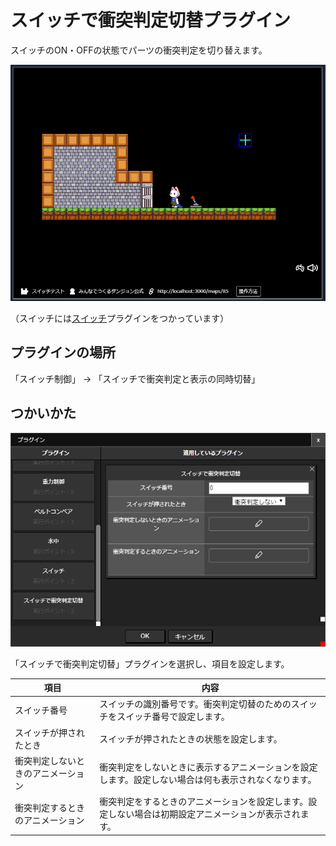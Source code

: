 # スイッチで衝突判定切替プラグイン

スイッチのON・OFFの状態でパーツの衝突判定を切り替えます。

![衝突判定切替](./images/sw.gif)

（スイッチには[スイッチ](./switch)プラグインをつかっています）

## プラグインの場所

「スイッチ制御」 -> 「スイッチで衝突判定と表示の同時切替」

## つかいかた

![スイッチで衝突判定切替プラグインの追加](./images/colision_switch_plugin.png)

「スイッチで衝突判定切替」プラグインを選択し、項目を設定します。

|項目|内容|
| --- | --- |
| スイッチ番号 | スイッチの識別番号です。衝突判定切替のためのスイッチをスイッチ番号で設定します。 |
| スイッチが押されたとき | スイッチが押されたときの状態を設定します。 |
| 衝突判定しないときのアニメーション | 衝突判定をしないときに表示するアニメーションを設定します。設定しない場合は何も表示されなくなります。 |
| 衝突判定するときのアニメーション | 衝突判定をするときのアニメーションを設定します。設定しない場合は初期設定アニメーションが表示されます。 |
